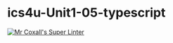 # ics4u-Unit1-05-typescript

[![Mr Coxall's Super Linter](https://github.com/Peter-Gemmell/ics4u-Unit1-05-typescript/workflows/Mr%20Coxall's%20Super%20Linter/badge.svg)](https://github.com/Peter-Gemmell/ics4u-Unit1-05-typescript/actions/)
